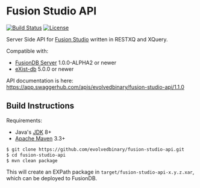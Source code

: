 # Fusion Studio API
[![Build Status](https://travis-ci.com/evolvedbinary/fusion-studio-api.svg?branch=master)](https://travis-ci.com/evolvedbinary/fusion-studio-api)
[![License](https://img.shields.io/badge/license-AGPL%203-blue.svg)](https://opensource.org/licenses/AGPL-3.0)

Server Side API for [Fusion Studio](https://github.com/evolvedbinary/fusion-studio) written in RESTXQ and XQuery.

Compatible with:
* [FusionDB Server](https://fusiondb.com) 1.0.0-ALPHA2 or newer
* [eXist-db](http://www.exist-db.org) 5.0.0 or newer

API documentation is here: https://app.swaggerhub.com/apis/evolvedbinary/fusion-studio-api/1.1.0

## Build Instructions

Requirements:
* Java's [JDK](https://openjdk.java.net/install/) 8+
* [Apache Maven](https://maven.apache.org/) 3.3+

```bash
$ git clone https://github.com/evolvedbinary/fusion-studio-api.git
$ cd fusion-studio-api
$ mvn clean package
```

This will create an EXPath package in `target/fusion-studio-api-x.y.z.xar`, which can be deployed to FusionDB. 
